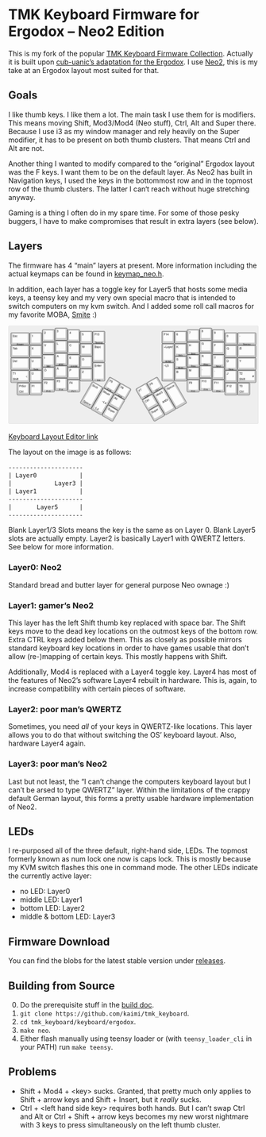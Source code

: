TMK Keyboard Firmware for Ergodox – Neo2 Edition
================================================

This is my fork of the popular [TMK Keyboard Firmware 
Collection](https://github.com/tmk/tmk_keyboard). Actually it is built upon 
[cub-uanic’s adaptation for the 
Ergodox](https://github.com/cub-uanic/tmk_keyboard/tree/cub_layout/keyboard/ergodox). 
I use [Neo2](http://neo-layout.org), this is my take at an Ergodox layout most 
suited for that.

Goals
-----

I like thumb keys. I like them a lot. The main task I use them for is modifiers.  
This means moving Shift, Mod3/Mod4 (Neo stuff), Ctrl, Alt and Super there.  
Because I use i3 as my window manager and rely heavily on the Super modifier, it 
has to be present on both thumb clusters. That means Ctrl and Alt are not.

Another thing I wanted to modify compared to the “original” Ergodox layout was 
the F keys. I want them to be on the default layer. As Neo2 has built in 
Navigation keys, I used the keys in the bottommost row and in the topmost row of 
the thumb clusters. The latter I can‘t reach without huge stretching anyway.

Gaming is a thing I often do in my spare time. For some of those pesky buggers, 
I have to make compromises that result in extra layers (see below).

Layers
------

The firmware has 4 “main” layers at present. More information including the 
actual keymaps can be found in [keymap_neo.h](keyboard/ergodox/keymap_neo.h).

In addition, each layer has a toggle key for Layer5 that hosts some media keys, 
a teensy key and my very own special macro that is intended to switch computers 
on my kvm switch. And I added some roll call macros for my favorite MOBA, 
[Smite](http://www.smitegame.com) :)

![Layout View](layout.png)

[Keyboard Layout Editor link](http://www.keyboard-layout-editor.com/#/layouts/67c6725891c912c01ce3088089f5bafd)

The layout on the image is as follows:

```
---------------------
| Layer0            |
|            Layer3 |
| Layer1            | 
---------------------
|       Layer5      |
---------------------
```

Blank Layer1/3 Slots means the key is the same as on Layer 0. Blank Layer5 slots 
are actually empty. Layer2 is basically Layer1 with QWERTZ letters. See below 
for more information.

### Layer0: Neo2 ###

Standard bread and butter layer for general purpose Neo ownage :)

### Layer1: gamer’s Neo2 ###

This layer has the left Shift thumb key replaced with space bar. The Shift keys 
move to the dead key locations on the outmost keys of the bottom row. Extra CTRL 
keys added below them. This as closely as possible mirrors standard keyboard key 
locations in order to have games usable that don’t allow (re-)mapping of certain 
keys. This mostly happens with Shift.

Additionally, Mod4 is replaced with a Layer4 toggle key. Layer4 has most of the 
features of Neo2’s software Layer4 rebuilt in hardware. This is, again, to 
increase compatibility with certain pieces of software.

### Layer2: poor man’s QWERTZ ###

Sometimes, you need _all_ of your keys in QWERTZ-like locations. This layer 
allows you to do that without switching the OS’ keyboard layout. Also, hardware 
Layer4 again.

### Layer3: poor man’s Neo2 ###

Last but not least, the “I can’t change the computers keyboard layout but I 
can’t be arsed to type QWERTZ” layer. Within the limitations of the crappy 
default German layout, this forms a pretty usable hardware implementation of 
Neo2.

LEDs
----

I re-purposed all of the three default, right-hand side, LEDs. The topmost 
formerly known as num lock one now is caps lock. This is mostly because my KVM 
switch flashes this one in command mode. The other LEDs indicate the currently 
active layer:

- no LED: Layer0
- middle LED: Layer1
- bottom LED: Layer2
- middle & bottom LED: Layer3

Firmware Download
-----------------

You can find the blobs for the latest stable version under 
[releases](https://github.com/kaimi/tmk_keyboard/releases).

Building from Source
--------------------

0. Do the prerequisite stuff in the [build doc](doc/build.md).
1. `git clone https://github.com/kaimi/tmk_keyboard`.
2. `cd tmk_keyboard/keyboard/ergodox`.
3. `make neo`.
4. Either flash manually using teensy loader or (with `teensy_loader_cli` in 
   your PATH) run `make teensy`.

Problems
--------

- Shift + Mod4 + \<key\> sucks. Granted, that pretty much only applies to Shift 
  \+ arrow keys and Shift + Insert, but it _really_ sucks.
- Ctrl + \<left hand side key\> requires both hands. But I can’t swap Ctrl and 
  Alt or Ctrl + Shift + arrow keys becomes my new worst nightmare with 3 keys to 
  press simultaneously on the left thumb cluster.
